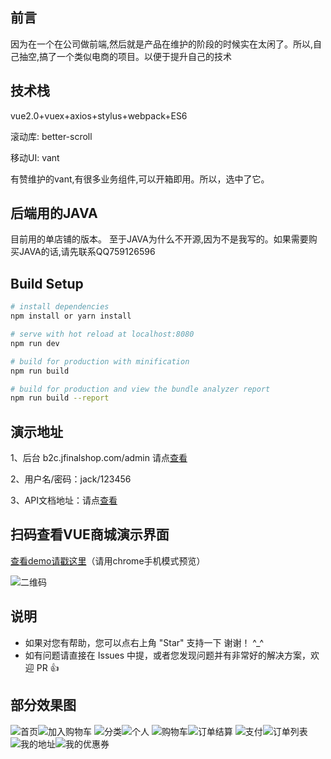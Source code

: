 ## 前言
因为在一个在公司做前端,然后就是产品在维护的阶段的时候实在太闲了。所以,自己抽空,搞了一个类似电商的项目。以便于提升自己的技术

## 技术栈

vue2.0+vuex+axios+stylus+webpack+ES6

滚动库: better-scroll

移动UI: vant

有赞维护的vant,有很多业务组件,可以开箱即用。所以，选中了它。

## 后端用的JAVA
目前用的单店铺的版本。
至于JAVA为什么不开源,因为不是我写的。如果需要购买JAVA的话,请先联系QQ759126596

## Build Setup

``` bash
# install dependencies
npm install or yarn install

# serve with hot reload at localhost:8080
npm run dev

# build for production with minification
npm run build

# build for production and view the bundle analyzer report
npm run build --report
```

## 演示地址
1、后台 b2c.jfinalshop.com/admin 请点[查看](http://b2c.jfinalshop.com/admin/login.jhtml)

2、用户名/密码：jack/123456

3、API文档地址：请点[查看](http://b2c.jfinalshop.com/swagger.jhtml)

## 扫码查看VUE商城演示界面
[查看demo请戳这里](http://b2c.jfinalshop.com/web/?#/home)（请用chrome手机模式预览）

![二维码](https://static.oschina.net/uploads/space/2018/0307/153652_K7Fq_566102.png)

## 说明
* 如果对您有帮助，您可以点右上角 "Star" 支持一下 谢谢！ ^_^
* 如有问题请直接在 Issues 中提，或者您发现问题并有非常好的解决方案，欢迎 PR 👍

## 部分效果图
![首页](https://ws2.sinaimg.cn/large/006tKfTcgy1frz4svf035j30aq0isq3r.jpg)![加入购物车](https://ws3.sinaimg.cn/large/006tKfTcgy1frz4x4sor3j30am0iqjrv.jpg)
![分类](https://ws1.sinaimg.cn/large/006tKfTcgy1frz4yiknq8j30aj0iqq3h.jpg)![个人](https://ws2.sinaimg.cn/large/006tKfTcgy1frz50oxg4bj30an0ip0tw.jpg)
![购物车](https://ws4.sinaimg.cn/large/006tKfTcgy1frz52m6scnj30ap0iogm1.jpg)![订单结算](https://ws2.sinaimg.cn/large/006tKfTcgy1frz5389385j30ag0io74k.jpg)
![支付](https://ws2.sinaimg.cn/large/006tKfTcgy1frz53onczyj30am0ipaa0.jpg)![订单列表](https://ws3.sinaimg.cn/large/006tKfTcgy1frz550ds8uj30am0irglx.jpg)
![我的地址](https://ws1.sinaimg.cn/large/006tKfTcgy1frz55pgf7kj30ak0iq0sv.jpg)![我的优惠券](https://ws2.sinaimg.cn/large/006tKfTcgy1frz57c9lbmj30ak0inglu.jpg)
